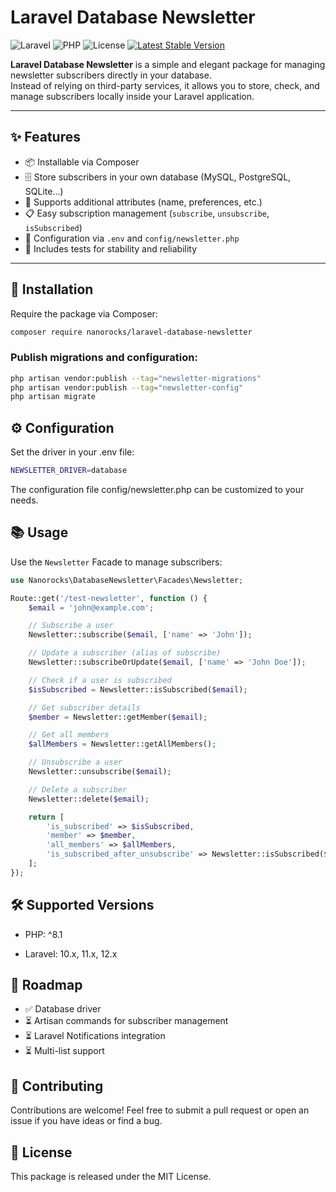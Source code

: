 # Laravel Database Newsletter

![Laravel](https://img.shields.io/badge/Laravel-^10.x%20-red?style=flat-square)
![PHP](https://img.shields.io/badge/PHP-^8.1-blue?style=flat-square)
![License](https://img.shields.io/badge/license-MIT-green?style=flat-square)
[![Latest Stable Version](https://poser.pugx.org/nanorocks/laravel-database-newsletter/v/stable)](https://packagist.org/packages/nanorocks/laravel-database-newsletter)

**Laravel Database Newsletter** is a simple and elegant package for managing newsletter subscribers directly in your database.  
Instead of relying on third-party services, it allows you to store, check, and manage subscribers locally inside your Laravel application.  

---

## ✨ Features

- 📦 Installable via Composer
- 🗄️ Store subscribers in your own database (MySQL, PostgreSQL, SQLite…)
- 🔐 Supports additional attributes (name, preferences, etc.)
- 📋 Easy subscription management (`subscribe`, `unsubscribe`, `isSubscribed`)
- 🔧 Configuration via `.env` and `config/newsletter.php`
- 🧪 Includes tests for stability and reliability

---

## 🚀 Installation

Require the package via Composer:

```bash
composer require nanorocks/laravel-database-newsletter
```

### Publish migrations and configuration:

```bash
php artisan vendor:publish --tag="newsletter-migrations"
php artisan vendor:publish --tag="newsletter-config"
php artisan migrate
```

## ⚙️ Configuration
Set the driver in your .env file:
```bash
NEWSLETTER_DRIVER=database
```
The configuration file config/newsletter.php can be customized to your needs.

## 📚 Usage

Use the `Newsletter` Facade to manage subscribers:

```php
use Nanorocks\DatabaseNewsletter\Facades\Newsletter;

Route::get('/test-newsletter', function () {
    $email = 'john@example.com';

    // Subscribe a user
    Newsletter::subscribe($email, ['name' => 'John']);

    // Update a subscriber (alias of subscribe)
    Newsletter::subscribeOrUpdate($email, ['name' => 'John Doe']);

    // Check if a user is subscribed
    $isSubscribed = Newsletter::isSubscribed($email);

    // Get subscriber details
    $member = Newsletter::getMember($email);

    // Get all members
    $allMembers = Newsletter::getAllMembers();

    // Unsubscribe a user
    Newsletter::unsubscribe($email);

    // Delete a subscriber
    Newsletter::delete($email);

    return [
        'is_subscribed' => $isSubscribed,
        'member' => $member,
        'all_members' => $allMembers,
        'is_subscribed_after_unsubscribe' => Newsletter::isSubscribed($email),
    ];
});

```
## 🛠 Supported Versions

- PHP: ^8.1

- Laravel: 10.x, 11.x, 12.x

## 📖 Roadmap

- ✅ Database driver
- ⏳ Artisan commands for subscriber management
- ⏳ Laravel Notifications integration
- ⏳ Multi-list support

## 🤝 Contributing
Contributions are welcome! Feel free to submit a pull request or open an issue if you have ideas or find a bug.

## 📜 License
This package is released under the MIT License.